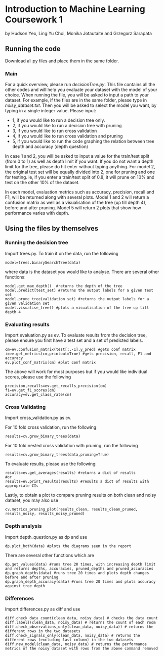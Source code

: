 # Introduction to Machine Learning Coursework 1

by Hudson Yeo, Ling Yu Choi, Monika Jotautaite and Grzegorz Sarapata

## Running the code

Download all py files and place them in the same folder. 

### Main 

For a quick overview, please run *decisionTree.py*.
This file contains all the other codes and will help you evaluate your dataset with the model of your choice.
When running the file, you will be asked to input a path to your dataset. For example, if the files are in the same folder, please type in *noisy_dataset.txt*.
Then you will be asked to select the model you want, by typing in a single integer value.
Please input: 

- 1, if you would like to run a decision tree only.
- 2, if you would like to run a decision tree with pruning
- 3, if you would like to run cross validation
- 4, if you would like to run cross validation and pruning
 - 5, if you would like to run the code graphing the relation between tree depth and accuracy (depth question)

In case 1 and 2, you will be asked to input a value for the train/test split (from 0 to 1) as well as depth limit if you want. If you do not want a depth limit for the tree, please do hit enter without typing anything. For model 2, the original test set will be equally divided into 2, one for pruning and one for testing. ie, if you enter a train/test split of 0.8, it will prune on 10% and test on the other 10% of the dataset.

In each model, evaluation metrics such as accuracy, precision, recall and F1, will be returned along with several plots. Model 1 and 2 will return a confusion matrix as well as a visualisation of the tree (up till depth 4), before and after pruning. Model 5 will return 2 plots that show how performance varies with depth.

## Using the files by themselves

### Running the decision tree

Import trees.py. To train it on the data, run the following

```
model=trees.binarySearchTree(data)
```

where data is the dataset you would like to analyse.
There are several other functions:

```
model.get_max_depth()  #returns the depth of the tree
model.predict(test_set) #returns the output labels for a given test set
model.prune_tree(validation_set) #returns the output labels for a given validation set
model.visualise_tree() #plots a visualisation of the tree up till depth 4
```

### Evaluating results

Import evaluation.py as ev. To evaluate results from the decision tree, please ensure you first have a test set and a set of predicted labels. 

```
cm=ev.confusion_matrix(test[:,-1],y_pred) #gets conf matrix
i=ev.get_metrics(cm,printout=True) #gets precision, recall, F1 and accuracy
ev.plot_conf_matrix(cm) #plot conf matrix
```

The above will work for most purposes but if you would like individual scores, please use the following
```
precision,recalls=ev.get_recalls_precision(cm)
f1=ev.get_f1_scores(cm)
accuracy=ev.get_class_rate(cm)
```

### Cross Validating

Import cross_validation.py as cv. 

For 10 fold cross validation, run the following
```
results=cv.grow_binary_trees(data)
```

For 10 fold nested cross validation with pruning, run the following
```
results=cv.grow_binary_trees(data,pruning=True)
```

To evaluate results, please use the following
```
results=ev.get_averages(results) #returns a dict of results
#or
results=ev.print_results(results) #results a dict of results with appropriate CIs
```

Lastly, to obtain a plot to compare pruning results on both clean and noisy dataset, you may also use 
```
cv.metrics_pruning_plot(results_clean, results_clean_pruned, results_noisy, results_noisy_pruned)
```

### Depth analysis

Import depth_question.py as dp and use
```
dp.plot_both(data) #plots the diagrams seen in the report
```
There are several other functions which are
```
dp.get_values(data) #runs tree 20 times, with increasing depth limit and returns depths, accuracies, pruned_depths and pruned_accuracies
dp.graph_depths(data) #runs tree 20 times and plots depth changes before and after pruning
dp.graph_depth_accuracy(data) #runs tree 20 times and plots accuracy against tree depth
```

### Differences

Import differences.py as diff and use
```
diff.check_data_count(clean_data, noisy_data) # checks the data count
diff.labels(clean_data, noisy_data) # returns the count of each room
diff.check_observations_only(clean_data, noisy_data)) # returns the different rows in the two datasets
diff.check_signals_only(clean_data, noisy_data) # returns the different rows (excluding last column) in the two datasets
diff.new_model(clean_data, noisy_data) # returns the performance metrics of the noisy dataset with rows from the above command removed
```

